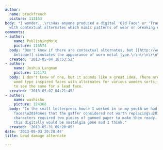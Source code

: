 ```yaml
---
author:
  name: brockfrench
  picture: 113153
body: "I wonder...\r\nHas anyone produced a digital 'Old Face' or 'Transitional' face
  with contextual alternates which mimic patterns of wear or breaking of the lead?"
comments:
- author:
    name: PublishingMojo
    picture: 116574
  body: "Don't know if there are contextual alternates, but [[http://www.myfonts.com/fonts/linotype/caslon-antique/|Caslon
    Antique]] simulates the appearance of worn metal type.\r\n\r\n\r\n\r\n\r\n"
  created: '2013-05-04 18:53:52'
- author:
    name: Joshua Langman
    picture: 121172
  body: I don't know of one, but it sounds like a great idea. There are certainly
    wood type inspired faces with alternates for various wooden sorts; I would love
    to see the same for a lead face.
  created: '2013-05-07 04:21:45'
- author:
    name: washishu
    picture: 124368
  body: "In the small letterpress house I worked in in my youth we had rarely-used
    faces\u2014ones that the gaffer considered not worth replacing\u2014in which some
    characters required two pieces of gummed paper to make them ready. Reproducing
    this digitally would be nostalgia gone mad I think."
  created: '2013-05-31 09:20:05'
date: '2013-05-03 20:28:44'
title: Lead damage alternate

---
```

